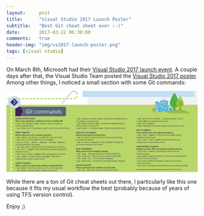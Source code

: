 ```yaml
---
layout:     post
title:      "Visual Studio 2017 Launch Poster"
subtitle:   "Best Git cheat sheet ever :-)"
date:       2017-03-22 06:30:00
comments:   true
header-img: "img/vs2017-launch-poster.png"
tags: [visual studio]
---
```

On March 8th, Microsoft had their [Visual Studio 2017 launch event](https://www.youtube.com/watch?v=ra3Pd8KoVOw). A couple days after that, the Visual Studio Team posted the [Visual Studio 2017 poster](https://blogs.msdn.microsoft.com/visualstudio/2017/03/13/visual-studio-2017-poster/). Among other things, I noticed a small section with some Git commands:

![Git commands section in VS2017 launch poster](/img/git-commands.png)

While there are a ton of Git cheat sheets out there, I particularly like this one because it fits my usual workflow the best (probably because of years of using TFS version control).

Enjoy ;)